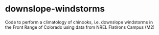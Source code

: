 # downslope-windstorms
Code to perform a climatology of chinooks, i.e. downslope windstorms in the Front Range of Colorado using data from NREL Flatirons Campus (M2)

